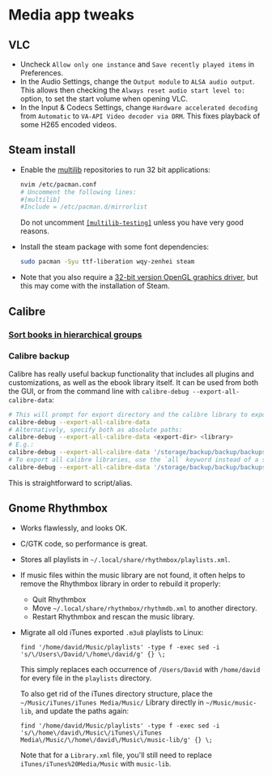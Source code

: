 # Media app tweaks
## VLC
* Uncheck `Allow only one instance` and `Save recently played items` in Preferences.
* In the Audio Settings, change the `Output module` to `ALSA audio output`. This allows then checking the `Always reset audio start level to:` option, to set the start volume when opening VLC.
* In the Input & Codecs Settings, change `Hardware accelerated decoding` from `Automatic` to `VA-API Video decoder via DRM`. This fixes playback of some H265 encoded videos.


## Steam install
* Enable the [multilib](https://wiki.archlinux.org/index.php/Official_repositories#multilib) repositories to run 32 bit applications:
  ```bash
  nvim /etc/pacman.conf
  # Uncomment the following lines:
  #[multilib]
  #Include = /etc/pacman.d/mirrorlist
  ```
  Do not uncomment [`[multilib-testing]`](https://wiki.archlinux.org/index.php/official_repositories#Testing_repositories) unless you have very good reasons.

* Install the steam package with some font dependencies:
  ```bash
  sudo pacman -Syu ttf-liberation wqy-zenhei steam
  ```

* Note that you also require a [32-bit version OpenGL graphics driver](https://wiki.archlinux.org/index.php/Xorg#Driver_installation), but this may come with the installation of Steam.


## Calibre
### [Sort books in hierarchical groups](https://manual.calibre-ebook.com/sub_groups.html)

### Calibre backup
Calibre has really useful backup functionality that includes all plugins and customizations, as well as the ebook library itself. It can be used from both the GUI, or from the command line with `calibre-debug --export-all-calibre-data`:
```bash
# This will prompt for export directory and the calibre library to export:
calibre-debug --export-all-calibre-data
# Alternatively, specify both as absolute paths:
calibre-debug --export-all-calibre-data <export-dir> <library>
# E.g.:
calibre-debug --export-all-calibre-data '/storage/backup/backup/backups/calibre-backup/2020-12-01-0300' '/home/david/Documents/Calibre Library'
# To export all calibre libraries, use the `all` keyword instead of a specific library:
calibre-debug --export-all-calibre-data '/storage/backup/backup/backups/calibre-backup/2020-12-13-2300-calibre-all' all
```
This is straightforward to script/alias.


## Gnome Rhythmbox
* Works flawlessly, and looks OK.
* C/GTK code, so performance is great.
* Stores all playlists in `~/.local/share/rhythmbox/playlists.xml`.
* If music files within the music library are not found, it often helps to remove the Rhythmbox library in order to rebuild it properly:
  - Quit Rhythmbox
  - Move `~/.local/share/rhythmbox/rhythmdb.xml` to another directory.
  - Restart Rhythmbox and rescan the music library.

* Migrate all old iTunes exported `.m3u8` playlists to Linux:
  ```
  find '/home/david/Music/playlists' -type f -exec sed -i 's/\/Users\/David/\/home\/david/g' {} \;
  ```
  This simply replaces each occurrence of `/Users/David` with `/home/david` for every file in the `playlists` directory.

  To also get rid of the iTunes directory structure, place the `~/Music/iTunes/iTunes Media/Music/` Library directly in `~/Music/music-lib`, and update the paths again:
  ```
  find '/home/david/Music/playlists' -type f -exec sed -i 's/\/home\/david\/Music\/iTunes\/iTunes Media\/Music/\/home\/david\/Music\/music-lib/g' {} \;
  ```

  Note that for a `Library.xml` file, you'll still need to replace `iTunes/iTunes%20Media/Music` with `music-lib`.


